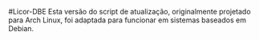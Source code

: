 #Licor-DBE
Esta versão do script de atualização, originalmente projetado para Arch Linux, foi adaptada para funcionar em sistemas baseados em Debian.
